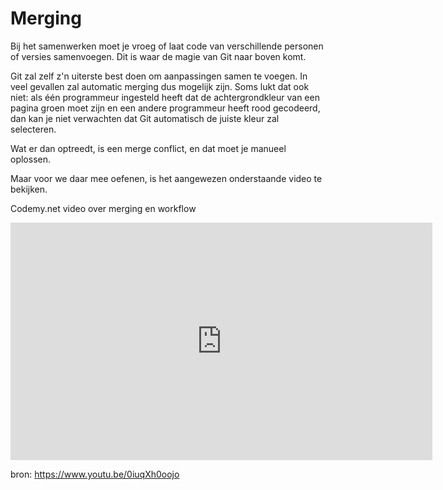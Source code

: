 
# Merging

Bij het samenwerken moet je vroeg of laat code van verschillende personen of versies samenvoegen. Dit is waar de magie van Git naar boven komt. 

Git zal zelf z'n uiterste best doen om aanpassingen samen te voegen. In veel gevallen zal automatic merging dus mogelijk zijn. 
Soms lukt dat ook niet: als één programmeur ingesteld heeft dat de achtergrondkleur van een pagina groen moet zijn en een andere programmeur heeft rood gecodeerd, dan kan je niet verwachten dat Git automatisch de juiste kleur zal selecteren.

Wat er dan optreedt, is een merge conflict, en dat moet je manueel oplossen.

Maar voor we daar mee oefenen, is het aangewezen onderstaande video te bekijken.

Codemy.net video over merging en workflow

<p align="center">
<iframe width="675" height="380" src="https://www.youtube.com/embed/0iuqXh0oojo" frameborder="0" allow="accelerometer; autoplay; encrypted-media; gyroscope; picture-in-picture" allowfullscreen ali></iframe>
</p>

bron: https://www.youtu.be/0iuqXh0oojo